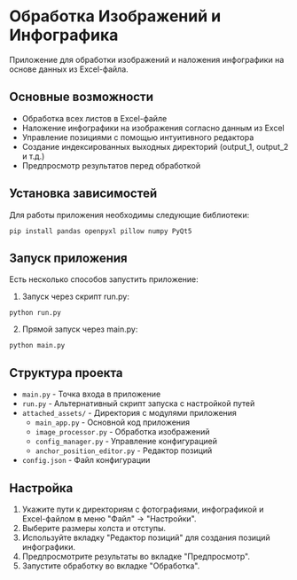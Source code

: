 # Обработка Изображений и Инфографика

Приложение для обработки изображений и наложения инфографики на основе данных из Excel-файла.

## Основные возможности

- Обработка всех листов в Excel-файле
- Наложение инфографики на изображения согласно данным из Excel
- Управление позициями с помощью интуитивного редактора
- Создание индексированных выходных директорий (output_1, output_2 и т.д.)
- Предпросмотр результатов перед обработкой

## Установка зависимостей

Для работы приложения необходимы следующие библиотеки:
```
pip install pandas openpyxl pillow numpy PyQt5
```

## Запуск приложения

Есть несколько способов запустить приложение:

1. Запуск через скрипт run.py:
```
python run.py
```

2. Прямой запуск через main.py:
```
python main.py
```

## Структура проекта

- `main.py` - Точка входа в приложение
- `run.py` - Альтернативный скрипт запуска с настройкой путей
- `attached_assets/` - Директория с модулями приложения
  - `main_app.py` - Основной код приложения
  - `image_processor.py` - Обработка изображений
  - `config_manager.py` - Управление конфигурацией
  - `anchor_position_editor.py` - Редактор позиций
- `config.json` - Файл конфигурации

## Настройка

1. Укажите пути к директориям с фотографиями, инфографикой и Excel-файлом в меню "Файл" -> "Настройки".
2. Выберите размеры холста и отступы.
3. Используйте вкладку "Редактор позиций" для создания позиций инфографики.
4. Предпросмотрите результаты во вкладке "Предпросмотр".
5. Запустите обработку во вкладке "Обработка".